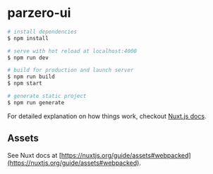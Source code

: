 # parzero-ui

``` bash
# install dependencies
$ npm install

# serve with hot reload at localhost:4000
$ npm run dev

# build for production and launch server
$ npm run build
$ npm start

# generate static project
$ npm run generate
```

For detailed explanation on how things work, checkout [Nuxt.js docs](https://nuxtjs.org).

## Assets

See Nuxt docs at [https://nuxtjs.org/guide/assets#webpacked](https://nuxtjs.org/guide/assets#webpacked).
